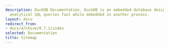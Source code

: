```yaml
---
description: DuckDB Documentation. DuckDB is an embedded database designed to execute
  analytical SQL queries fast while embedded in another process.
layout: docu
redirect_from:
- docs/archive/0.7.1/index
selected: Documentation
title: Sitemap
---
```


<div id="docusitemaphere"></div>